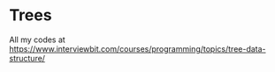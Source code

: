 # Trees
All my codes at https://www.interviewbit.com/courses/programming/topics/tree-data-structure/
